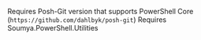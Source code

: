 Requires Posh-Git version that supports PowerShell Core (`https://github.com/dahlbyk/posh-git`)
Requires Soumya.PowerShell.Utilities

